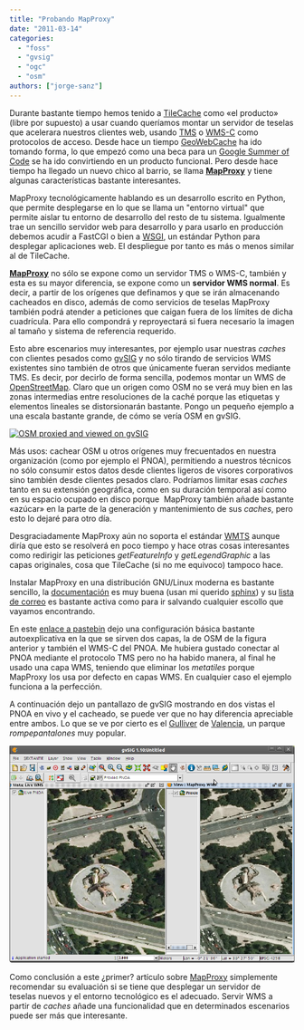 ```yaml
---
title: "Probando MapProxy"
date: "2011-03-14"
categories: 
  - "foss"
  - "gvsig"
  - "ogc"
  - "osm"
authors: ["jorge-sanz"]
---
```


Durante bastante tiempo hemos tenido a [TileCache](http://tilecache.org) como «el producto» (libre por supuesto) a usar cuando queríamos montar un servidor de teselas que acelerara nuestros clientes web, usando [TMS](http://wiki.osgeo.org/wiki/Tile_Map_Service_Specification) o [WMS-C](http://wiki.osgeo.org/wiki/WMS_Tiling_Client_Recommendation) como protocolos de acceso. Desde hace un tiempo [GeoWebCache](http://geowebcache.org "GeoWebCache") ha ido tomando forma, lo que empezó como una beca para un [Google Summer of Code](http://google-opensource.blogspot.com/2008/05/accelerate-your-maps-with-geowebcache.html) se ha ido convirtiendo en un producto funcional. Pero desde hace tiempo ha llegado un nuevo chico al barrio, se llama **[MapProxy](http://mapproxy.org)** y tiene algunas características bastante interesantes.

MapProxy tecnológicamente hablando es un desarrollo escrito en Python, que permite desplegarse en lo que se llama un "entorno virtual" que permite aislar tu entorno de desarrollo del resto de tu sistema. Igualmente trae un sencillo servidor web para desarrollo y para usarlo en producción debemos acudir a FastCGI o bien a [WSGI](http://wsgi.org/wsgi/What_is_WSGI), un estándar Python para desplegar aplicaciones web. El despliegue por tanto es más o menos similar al de TileCache.

**[MapProxy](http://mapproxy.org)** no sólo se expone como un servidor TMS o WMS-C, también y esta es su mayor diferencia, se expone como un **servidor WMS normal**. Es decir, a partir de los orígenes que definamos y que se irán almacenando cacheados en disco, además de como servicios de teselas MapProxy también podrá atender a peticiones que caigan fuera de los límites de dicha cuadrícula. Para ello compondrá y reproyectará si fuera necesario la imagen al tamaño y sistema de referencia requerido.

Esto abre escenarios muy interesantes, por ejemplo usar nuestras _caches_ con clientes pesados como [gvSIG](http://www.gvsig.org) y no sólo tirando de servicios WMS existentes sino también de otros que únicamente fueran servidos mediante TMS. Es decir, por decirlo de forma sencilla, podemos montar un WMS de [OpenStreetMap](http://www.osm.org). Claro que un origen como OSM no se verá muy bien en las zonas intermedias entre resoluciones de la caché porque las etiquetas y elementos lineales se distorsionarán bastante. Pongo un pequeño ejemplo a una escala bastante grande, de cómo se vería OSM en gvSIG.

[![](/imgs/2011/03/11-03-14-202311-gvsig1-10untitled.png?w=500 "OSM proxied and viewed on gvSIG")](/imgs/2011/03/11-03-14-202311-gvsig1-10untitled.png)

Más usos: cachear OSM u otros orígenes muy frecuentados en nuestra organización (como por ejemplo el PNOA), permitiendo a nuestros técnicos no sólo consumir estos datos desde clientes ligeros de visores corporativos sino también desde clientes pesados claro. Podríamos limitar esas _caches_ tanto en su extensión geográfica, como en su duración temporal así como en su espacio ocupado en disco porque  MapProxy también añade bastante «azúcar» en la parte de la generación y mantenimiento de sus _caches_, pero esto lo dejaré para otro día.

Desgraciadamente MapProxy aún no soporta el estándar [WMTS](http://www.opengeospatial.org/standards/wmts) aunque diría que esto se resolverá en poco tiempo y hace otras cosas interesantes como redirigir las peticiones _getFeatureInfo_ y _getLegendGraphic_ a las capas originales, cosa que TileCache (si no me equivoco) tampoco hace.

Instalar MapProxy en una distribución GNU/Linux moderna es bastante sencillo, la [documentación](http://mapproxy.org/docs/nightly/index.html) es muy buena (usan mi querido [sphinx](http://sphinx.pocoo.org/)) y su [lista de correo](http://www.osgeo.org/mailman/listinfo/mapproxy) es bastante activa como para ir salvando cualquier escollo que vayamos encontrando.

En este [enlace a pastebin](http://pastebin.com/L3whrJDk) dejo una configuración básica bastante autoexplicativa en la que se sirven dos capas, la de OSM de la figura anterior y también el WMS-C del PNOA. Me hubiera gustado conectar al PNOA mediante el protocolo TMS pero no ha habido manera, al final he usado una capa WMS, teniendo que eliminar los _metatiles_ porque MapProxy los usa por defecto en capas WMS. En cualquier caso el ejemplo funciona a la perfección.

A continuación dejo un pantallazo de gvSIG mostrando en dos vistas el PNOA en vivo y el cacheado, se puede ver que no hay diferencia apreciable entre ambos. Lo que se ve por cierto es el [Gulliver](http://www.google.es/images?q=gulliver+valencia&um=1&ie=UTF-8&source=univ&sa=X&ei=kG9-Tc-lCoK6hAfuiqnhBg&ved=0CEMQsAQ&biw=1366&bih=679) de [Valencia](http://www.openstreetmap.org/?lat=39.462215&lon=-0.359902&zoom=18&layers=M), un parque _rompepantalones_ muy popular.

[![](images/11-03-14-195512-gvsig1-10untitled.png "Live and proxied PNOA")](/imgs/2011/03/11-03-14-195512-gvsig1-10untitled.png)

Como conclusión a este ¿primer? artículo sobre [MapProxy](http://mapproxy.org) simplemente recomendar su evaluación si se tiene que desplegar un servidor de teselas nuevos y el entorno tecnológico es el adecuado. Servir WMS a partir de _caches_ añade una funcionalidad que en determinados escenarios puede ser más que interesante.
